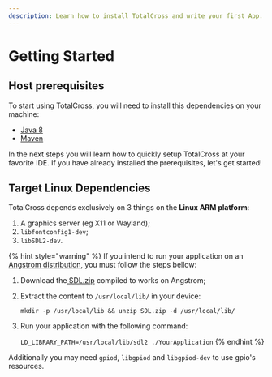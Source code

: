 ```yaml
---
description: Learn how to install TotalCross and write your first App.
---
```


# Getting Started

## Host prerequisites

To start using TotalCross, you will need to install this dependencies on your machine:

* [Java 8](../miscelaneous/java-8.md) 
* [Maven](../miscelaneous/maven.md)

In the next steps you will learn how to quickly setup TotalCross at your favorite IDE. If you have already installed the prerequisites, let's get started!  

## Target Linux Dependencies

TotalCross depends exclusively on 3 things on the **Linux ARM platform**:

1. A graphics server \(eg X11 or Wayland\); 
2. `libfontconfig1-dev`; 
3. `libSDL2-dev`. 

{% hint style="warning" %}
If you intend to run your application on an [Angstrom distribution](http://www.angstrom-distribution.org/), you must follow the steps bellow:

1. Download the[ SDL.zip](https://totalcross-release.s3-us-west-2.amazonaws.com/libs/SDL.zip) compiled to works on Angstrom;
2. Extract the content to `/usr/local/lib/` in your device:

   `mkdir -p /usr/local/lib && unzip SDL.zip -d /usr/local/lib/`

3. Run your application with the following command:

   `LD_LIBRARY_PATH=/usr/local/lib/sdl2 ./YourApplication`
{% endhint %}

Additionally you may need `gpiod`, `libgpiod` and `libgpiod-dev` to use gpio's resources.

